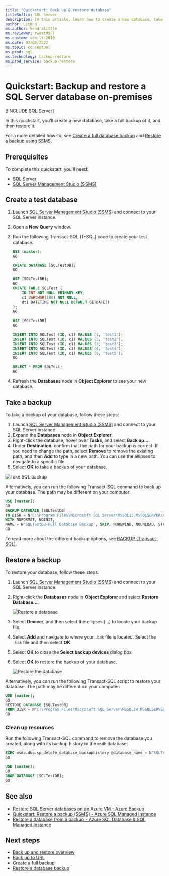 ```yaml
---
title: "Quickstart: Back up & restore database"
titleSuffix: SQL Server
description: In this article, learn how to create a new database, take a backup of the database, and restore the backup in SQL Server.
author: LitKnd
ms.author: kendralittle
ms.reviewer: rwestMSFT
ms.custom: seo-lt-2019
ms.date: 03/03/2022
ms.topic: conceptual
ms.prod: sql
ms.technology: backup-restore
ms.prod_service: backup-restore
---
```

# Quickstart: Backup and restore a SQL Server database on-premises

[!INCLUDE [SQL Server](../../includes/applies-to-version/sqlserver.md)]

In this quickstart, you'll create a new database, take a full backup of it, and then restore it.

For a more detailed how-to, see [Create a full database backup](create-a-full-database-backup-sql-server.md) and [Restore a backup using SSMS](restore-a-database-backup-using-ssms.md).

## Prerequisites

To complete this quickstart, you'll need:

- [SQL Server](https://www.microsoft.com/sql-server/sql-server-downloads)
- [SQL Server Management Studio (SSMS)](../../ssms/download-sql-server-management-studio-ssms.md)

## Create a test database

1. Launch [SQL Server Management Studio (SSMS)](../../ssms/download-sql-server-management-studio-ssms.md) and connect to your SQL Server instance.
1. Open a **New Query** window.
1. Run the following Transact-SQL (T-SQL) code to create your test database.

    ```sql
    USE [master];
    GO
    
    CREATE DATABASE [SQLTestDB];
    GO
    
    USE [SQLTestDB];
    GO
    CREATE TABLE SQLTest (
    	ID INT NOT NULL PRIMARY KEY,
    	c1 VARCHAR(100) NOT NULL,
    	dt1 DATETIME NOT NULL DEFAULT GETDATE()
    );
    GO
    
    USE [SQLTestDB]
    GO
    
    INSERT INTO SQLTest (ID, c1) VALUES (1, 'test1');
    INSERT INTO SQLTest (ID, c1) VALUES (2, 'test2');
    INSERT INTO SQLTest (ID, c1) VALUES (3, 'test3');
    INSERT INTO SQLTest (ID, c1) VALUES (4, 'test4');
    INSERT INTO SQLTest (ID, c1) VALUES (5, 'test5');
    GO
    
    SELECT * FROM SQLTest;
    GO
    ```
 
1. Refresh the **Databases** node in **Object Explorer** to see your new database.

## Take a backup

To take a backup of your database, follow these steps:

1. Launch [SQL Server Management Studio (SSMS)](../../ssms/download-sql-server-management-studio-ssms.md) and connect to your SQL Server instance.
1. Expand the **Databases** node in **Object Explorer**.
1. Right-click the database, hover over **Tasks**, and select **Back up...**.
1. Under **Destination**, confirm that the path for your backup is correct. If you need to change the path, select **Remove** to remove the existing path, and then **Add** to type in a new path. You can use the ellipses to navigate to a specific file.
1. Select **OK** to take a backup of your database. 

![Take SQL backup](media/quickstart-backup-restore-database/backup-db-ssms.png)

Alternatively, you can run the following Transact-SQL command to back up your database. The path may be different on your computer:

```sql
USE [master];
GO
BACKUP DATABASE [SQLTestDB]
TO DISK = N'C:\Program Files\Microsoft SQL Server\MSSQL15.MSSQLSERVER\MSSQL\Backup\SQLTestDB.bak' 
WITH NOFORMAT, NOINIT,
NAME = N'SQLTestDB-Full Database Backup', SKIP, NOREWIND, NOUNLOAD, STATS = 10;
GO
```

To read more about the different backup options, see [BACKUP (Transact-SQL)](../../t-sql/statements/backup-transact-sql.md).

## Restore a backup

To restore your database, follow these steps:

1. Launch [SQL Server Management Studio (SSMS)](../../ssms/download-sql-server-management-studio-ssms.md) and connect to your SQL Server instance.
1. Right-click the **Databases** node in **Object Explorer** and select **Restore Database...**.

    ![Restore a database](media/quickstart-backup-restore-database/restore-db-ssms1.png)

1. Select **Device:**, and then select the ellipses (...) to locate your backup file. 
1. Select **Add** and navigate to where your `.bak` file is located. Select the `.bak` file and then select **OK**. 
1. Select **OK** to close the **Select backup devices** dialog box. 
1. Select **OK** to restore the backup of your database. 

    ![Restore the database](media/quickstart-backup-restore-database/restore-db-ssms2.png)

Alternatively, you can run the following Transact-SQL script to restore your database. The path may be different on your computer:

```sql
USE [master];
GO
RESTORE DATABASE [SQLTestDB] 
FROM DISK = N'C:\Program Files\Microsoft SQL Server\MSSQL14.MSSQLSERVER\MSSQL\Backup\SQLTestDB.bak' WITH  FILE = 1, NOUNLOAD, STATS = 5;
GO
```

### Clean up resources

Run the following Transact-SQL command to remove the database you created, along with its backup history in the `msdb` database:

```sql
EXEC msdb.dbo.sp_delete_database_backuphistory @database_name = N'SQLTestDB'
GO

USE [master];
GO
DROP DATABASE [SQLTestDB];
GO
```

## See also

- [Restore SQL Server databases on an Azure VM - Azure Backup](/azure/backup/restore-sql-database-azure-vm)
- [Quickstart: Restore a backup (SSMS) - Azure SQL Managed Instance](/azure/azure-sql/managed-instance/restore-sample-database-quickstart)
- [Restore a database from a backup - Azure SQL Database & SQL Managed Instance](/azure/azure-sql/database/recovery-using-backups)

## Next steps

- [Back up and restore overview](back-up-and-restore-of-sql-server-databases.md)
- [Back up to URL](sql-server-backup-to-url.md)
- [Create a full backup](create-a-full-database-backup-sql-server.md)
- [Restore a database backup](restore-a-database-backup-using-ssms.md)
